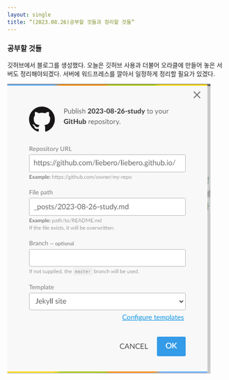 ```yaml
---
layout: single
title: “(2023.08.26)공부할 것들과 정리할 것들”
---
```


<h3 id="공부할-것들">공부할 것들</h3>
<p>깃허브에서 블로그를 생성했다.  
오늘은 깃허브 사용과 더불어 오라클에 만들어 놓은 서버도 정리해야되겠다.  
서버에 워드프레스를 깔아서 일정하게 정리할 필요가 있겠다.</p>
<p><img src="https://github.com/liebero/liebero.github.io/blob/master/images/path.png?raw=true" alt="enter image description here"></p>

